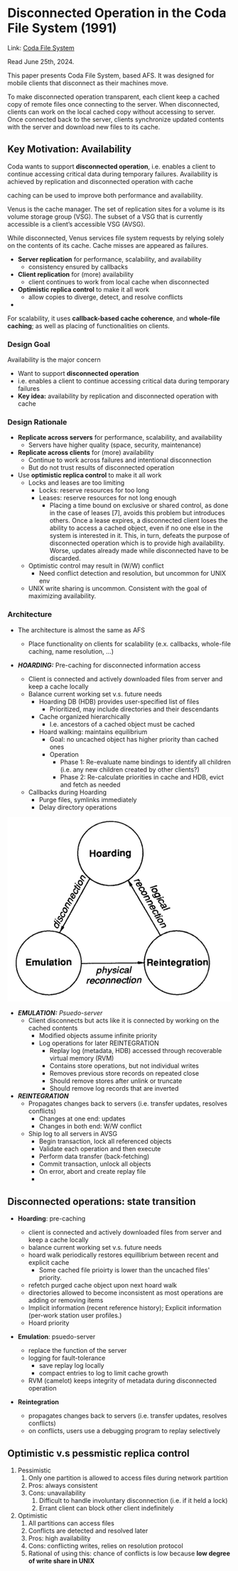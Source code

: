 # Disconnected Operation in the Coda File System (1991)  

Link: [Coda File System](https://www.cs.cmu.edu/afs/cs/project/coda-www/ResearchWebPages/docdir/s13.pdf)

Read June 25th, 2024.

This paper presents Coda File System, based AFS. It was designed for mobile clients that disconnect as their machines move. 

To make disconnected operation transparent, each client keep a cached copy of remote files once connecting to the server. When disconnected, clients can work on the local cached copy without accessing to server. Once connected back to the server, clients synchronize updated contents with the server and download new files to its cache. 

## Key Motivation: Availability 
Coda wants to support **disconnected operation**, i.e. enables a client to continue accessing critical data during temporary failures. Availability is achieved by replication and disconnected operation with cache

caching can be used to improve both performance and availability. 

Venus is the cache manager.
The set of replication sites for a volume is its volume storage group (VSG). The subset of a VSG that is currently accessible is a client’s accessible VSG (AVSG).

While disconnected, Venus services file system requests by relying solely on the contents of its cache. Cache misses are appeared as failures.

-   **Server replication** for performance, scalability, and availability
    -  consistency ensured by callbacks  
-   **Client replication** for (more) availability
    -  client continues to work from local cache when disconnected 
-   **Optimistic replica control** to make it all work
    -  allow copies to diverge, detect, and resolve conflicts 
-  

For scalability, it uses **callback-based cache coherence**, and **whole-file caching**; as well as placing of functionalities on clients.

### Design Goal

Availability is the major concern

- Want to support **disconnected operation**
- i.e. enables a client to continue accessing critical data during temporary failures
- **Key idea:** availability by replication and disconnected operation with cache

### Design Rationale

- **Replicate across servers** for performance, scalability, and availability
    - Servers have higher quality (space, security, maintenance)
- **Replicate across clients** for (more) availability
    - Continue to work across failures and intentional disconnection
    - But do not trust results of disconnected operation
- Use **optimistic replica control** to make it all work
    - Locks and leases are too limiting
        - Locks: reserve resources for too long
        - Leases: reserve resources for not long enough
          - Placing a time bound on exclusive or shared control, as done in the case of leases [7], avoids this problem but introduces others. Once a lease expires, a disconnected client loses the ability to access a cached object, even if no one else in the system is interested in it. This, in turn, defeats the purpose of disconnected operation which is to provide high availability. Worse, updates already made while disconnected have to be discarded.
    - Optimistic control may result in (W/W) conflict
        - Need conflict detection and resolution, but uncommon for UNIX env
    - UNIX write sharing is uncommon. Consistent with the goal of maximizing availability.

### Architecture

- The architecture is almost the same as AFS
    - Place functionality on clients for scalability (e.x. callbacks, whole-file caching, name resolution, …)

- ***HOARDING:*** Pre-caching for disconnected information access
    - Client is connected and actively downloaded files from server and keep a cache locally
    - Balance current working set v.s. future needs
        - Hoarding DB (HDB) provides user-specified list of files
            - Prioritized, may include directories and their descendants
        - Cache organized hierarchically
            - I.e. ancestors of a cached object must be cached
        - Hoard walking: maintains equilibrium
            - Goal: no uncached object has higher priority than cached ones
            - Operation
                - Phase 1: Re-evaluate name bindings to identify all children (i.e. any new children created by other clients?)
                - Phase 2: Re-calculate priorities in cache and HDB, evict and fetch as needed
    - Callbacks during Hoarding
        - Purge files, symlinks immediately
        - Delay directory operations

![alt text](image-2.png)

- ***EMULATION:** Psuedo-server*
    - Client disconnects but acts like it is connected by working on the cached contents
        - Modified objects assume infinite priority
        - Log operations for later REINTEGRATION
            - Replay log (metadata, HDB) accessed through recoverable virtual memory (RVM)
            - Contains store operations, but not individual writes
            - Removes previous store records on repeated close
            - Should remove stores after unlink or truncate
            - Should remove log records that are inverted
- ***REINTEGRATION***
    - Propagates changes back to servers (i.e. transfer updates, resolves conflicts)
        - Changes at one end: updates
        - Changes in both end: W/W conflict
    - Ship log to all servers in AVSG
        - Begin transaction, lock all referenced objects
        - Validate each operation and then execute
        - Perform data transfer (back-fetching)
        - Commit transaction, unlock all objects
        - On error, abort and create replay file
      - 
## Disconnected operations: state transition 
* **Hoarding**: pre-caching 
  * client is connected and actively downloaded files from server and keep a cache locally 
  * balance current working set v.s. future needs  
  * hoard walk periodically restores equillibrium between recent and explicit cache
    * Some cached file prioirty is lower than the uncached files' priority.
  * refetch purged cache object upon next hoard walk
  * directories allowed to become inconsistent as most operations are adding or removing items
  * Implicit information (recent reference history); Explicit information (per-work station user profiles.)
  * Hoard priority
  
* **Emulation**: psuedo-server 
  * replace the function of the server
  * logging for fault-tolerance
    * save replay log locally
    * compact entries to log to limit cache growth
  * RVM (camelot) keeps integrity of metadata during disconnected operation
* **Reintegration**
  * propagates changes back to servers (i.e. transfer updates, resolves conflicts) 
  * on conflicts, users use a debugging program to replay selectively
    
## Optimistic v.s pessmistic replica control 
1. Pessimistic 
    1. Only one partition is allowed to access files during network partition
    2. Pros: always consistent
    3. Cons: unavailability
        1. Difficult to handle involuntary disconnection (i.e. if it held a lock) 
        2. Errant client can block other client indefinitely
2. Optimistic 
    1. All partitions can access files 
    2. Conflicts are detected and resolved later
    3. Pros: high availability
    4. Cons: conflicting writes, relies on resolution protocol  
    5. Rational of using this: chance of conflicts is low because **low degree of write share in UNIX**
